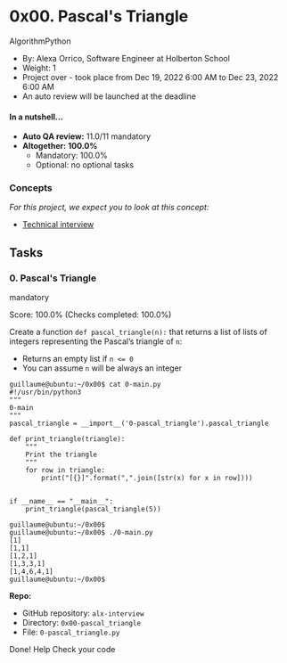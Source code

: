 
# 0x00. Pascal's Triangle

AlgorithmPython

-   By:  Alexa Orrico, Software Engineer at Holberton School
-   Weight:  1
-   Project over - took place from  Dec 19, 2022 6:00 AM  to  Dec 23, 2022 6:00 AM
-   An auto review will be launched at the deadline

#### In a nutshell…

-   **Auto QA review:**  11.0/11 mandatory
-   **Altogether:**  **100.0%**
    -   Mandatory: 100.0%
    -   Optional: no optional tasks

### Concepts

_For this project, we expect you to look at this concept:_

-   [Technical interview](https://intranet.alxswe.com/concepts/100005)

## Tasks

### 0. Pascal's Triangle

mandatory

Score:  100.0%  (Checks completed: 100.0%)

Create a function  `def pascal_triangle(n):`  that returns a list of lists of integers representing the Pascal’s triangle of  `n`:

-   Returns an empty list if  `n <= 0`
-   You can assume  `n`  will be always an integer

```
guillaume@ubuntu:~/0x00$ cat 0-main.py
#!/usr/bin/python3
"""
0-main
"""
pascal_triangle = __import__('0-pascal_triangle').pascal_triangle

def print_triangle(triangle):
    """
    Print the triangle
    """
    for row in triangle:
        print("[{}]".format(",".join([str(x) for x in row])))


if __name__ == "__main__":
    print_triangle(pascal_triangle(5))

guillaume@ubuntu:~/0x00$ 
guillaume@ubuntu:~/0x00$ ./0-main.py
[1]
[1,1]
[1,2,1]
[1,3,3,1]
[1,4,6,4,1]
guillaume@ubuntu:~/0x00$ 

```

**Repo:**

-   GitHub repository:  `alx-interview`
-   Directory:  `0x00-pascal_triangle`
-   File:  `0-pascal_triangle.py`

Done!  Help  Check your code
